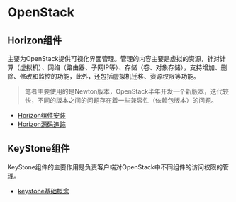 # OpenStack
## Horizon组件
主要为OpenStack提供可视化界面管理。管理的内容主要是虚拟的资源，针对计算（虚拟机）、网络（路由器、子网IP等）、存储（卷、对象存储），支持增加、删除、修改和监控的功能，此外，还包括虚拟机迁移、资源权限等功能。
> 笔者主要使用的是Newton版本，OpenStack半年开发一个新版本，迭代较快，不同的版本之间的问题存在着一些兼容性（依赖包版本）的问题。

- [Horizon组件安装](/cloud/openstack/horizon/install.md)
- [Horizon源码追踪](/cloud/openstack/horizon/src-tracking.md)

## KeyStone组件
KeyStone组件的主要作用是负责客户端对OpenStack中不同组件的访问权限的管理。

- [keystone基础概念](/cloud/openstack/keystone/basic-concept.md)